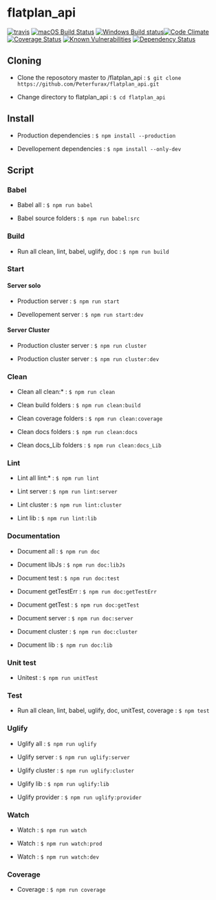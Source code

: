 # flatplan_api

[![travis](https://travis-ci.org/Peterfurax/flatplan_api.svg?branch=master)](https://travis-ci.org/Peterfurax/flatplan_api) [![macOS Build Status](https://circleci.com/gh/Peterfurax/flatplan_api.svg?style=shield)](https://circleci.com/gh/Peterfurax/flatPlan_api) [![Windows Build status](https://ci.appveyor.com/api/projects/status/github/Peterfurax/flatPlan_api?svg=true&passingText=build%20-%20OK)](https://ci.appveyor.com/project/jshint/jshint/branch/master)[![Code Climate](https://codeclimate.com/github/Peterfurax/flatplan_api/badges/gpa.svg)](https://codeclimate.com/github/Peterfurax/flatplan_api)[![Coverage Status](https://coveralls.io/repos/github/Peterfurax/flatplan_api/badge.svg?branch=master)](https://coveralls.io/github/Peterfurax/flatplan_api?branch=master) [![Known Vulnerabilities](https://snyk.io/test/github/peterfurax/flatplan_api/badge.svg)](https://snyk.io/test/github/peterfurax/flatplan_api) [![Dependency Status](https://david-dm.org/peterfurax/flatPlan_api.svg)](https://david-dm.org/peterfurax/flatPlan_api)

## Cloning

- Clone the reposotory master to /flatplan_api : `$ git clone https://github.com/Peterfurax/flatplan_api.git`

- Change directory to flatplan_api : `$ cd flatplan_api`

## Install

- Production dependencies : `$ npm install --production`

- Devellopement dependencies : `$ npm install --only-dev`

## Script

### Babel

- Babel all : `$ npm run babel`

- Babel source folders : `$ npm run babel:src`

### Build

- Run all clean, lint, babel, uglify, doc : `$ npm run build`

### Start

#### Server solo

- Production server : `$ npm run start`

- Devellopement server : `$ npm run start:dev`

#### Server Cluster

- Production cluster server : `$ npm run cluster`

- Production cluster server : `$ npm run cluster:dev`

### Clean

- Clean all clean:* : `$ npm run clean`

- Clean build folders : `$ npm run clean:build`

- Clean coverage folders : `$ npm run clean:coverage`

- Clean docs folders : `$ npm run clean:docs`

- Clean docs_Lib folders : `$ npm run clean:docs_Lib`

### Lint

- Lint all lint:* : `$ npm run lint`

- Lint server : `$ npm run lint:server`

- Lint cluster : `$ npm run lint:cluster`

- Lint lib : `$ npm run lint:lib`

### Documentation

- Document all : `$ npm run doc`

- Document libJs : `$ npm run doc:libJs`

- Document test : `$ npm run doc:test`

- Document getTestErr : `$ npm run doc:getTestErr`

- Document getTest : `$ npm run doc:getTest`

- Document server : `$ npm run doc:server`

- Document cluster : `$ npm run doc:cluster`

- Document lib : `$ npm run doc:lib`

### Unit test

- Unitest : `$ npm run unitTest`

### Test

- Run all clean, lint, babel, uglify, doc, unitTest, coverage : `$ npm test`

### Uglify

- Uglify all : `$ npm run uglify`

- Uglify server : `$ npm run uglify:server`

- Uglify cluster : `$ npm run uglify:cluster`

- Uglify lib : `$ npm run uglify:lib`

- Uglify provider : `$ npm run uglify:provider`

### Watch

- Watch : `$ npm run watch`

- Watch : `$ npm run watch:prod`

- Watch : `$ npm run watch:dev`

### Coverage

- Coverage : `$ npm run coverage`
